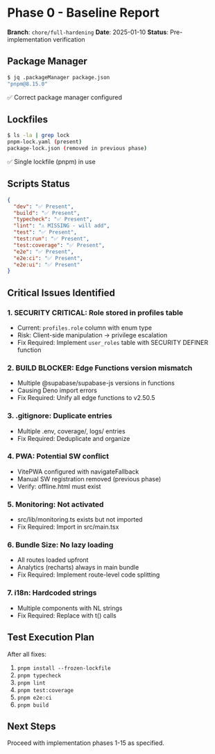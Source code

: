 # Phase 0 - Baseline Report
**Branch**: `chore/full-hardening`
**Date**: 2025-01-10
**Status**: Pre-implementation verification

## Package Manager
```bash
$ jq .packageManager package.json
"pnpm@8.15.0"
```
✅ Correct package manager configured

## Lockfiles
```bash
$ ls -la | grep lock
pnpm-lock.yaml (present)
package-lock.json (removed in previous phase)
```
✅ Single lockfile (pnpm) in use

## Scripts Status
```json
{
  "dev": "✅ Present",
  "build": "✅ Present", 
  "typecheck": "✅ Present",
  "lint": "⚠️ MISSING - will add",
  "test": "✅ Present",
  "test:run": "✅ Present",
  "test:coverage": "✅ Present",
  "e2e": "✅ Present",
  "e2e:ci": "✅ Present",
  "e2e:ui": "✅ Present"
}
```

## Critical Issues Identified

### 1. **SECURITY CRITICAL**: Role stored in profiles table
- Current: `profiles.role` column with enum type
- Risk: Client-side manipulation → privilege escalation
- Fix Required: Implement `user_roles` table with SECURITY DEFINER function

### 2. **BUILD BLOCKER**: Edge Functions version mismatch
- Multiple @supabase/supabase-js versions in functions
- Causing Deno import errors
- Fix Required: Unify all edge functions to v2.50.5

### 3. **.gitignore**: Duplicate entries
- Multiple .env, coverage/, logs/ entries
- Fix Required: Deduplicate and organize

### 4. **PWA**: Potential SW conflict
- VitePWA configured with navigateFallback
- Manual SW registration removed (previous phase)
- Verify: offline.html must exist

### 5. **Monitoring**: Not activated
- src/lib/monitoring.ts exists but not imported
- Fix Required: Import in src/main.tsx

### 6. **Bundle Size**: No lazy loading
- All routes loaded upfront
- Analytics (recharts) always in main bundle
- Fix Required: Implement route-level code splitting

### 7. **i18n**: Hardcoded strings
- Multiple components with NL strings
- Fix Required: Replace with t() calls

## Test Execution Plan
After all fixes:
1. `pnpm install --frozen-lockfile`
2. `pnpm typecheck`
3. `pnpm lint`
4. `pnpm test:coverage`
5. `pnpm e2e:ci`
6. `pnpm build`

## Next Steps
Proceed with implementation phases 1-15 as specified.
